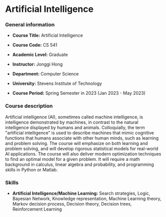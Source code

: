 # Artificial Intelligence
 
### General information

- **Course Title:** Artificial Intelligence

- **Course Code:** CS 541

- **Academic Level:** Graduate

- **Instructor:** Jonggi Hong

- **Department:** Computer Science

- **University:** Stevens Institute of Technology

- **Course Period:** Spring Semester in 2023 (Jan 2023 - May 2023)

### Course description

Artificial intelligence (AI), sometimes called machine intelligence, is intelligence demonstrated by machines, in contrast to the natural intelligence displayed by humans and animals. Colloquially, the term "artificial intelligence" is used to describe machines that mimic cognitive functions that humans associate with other human minds, such as learning and problem solving. The course will emphasize on both learning and problem solving, and will develop rigorous statistical models for real-world AI applications. The course will also deliver modern optimization techniques to find an optimal model for a given problem. It will require a math background in calculus, linear algebra and probability, and programming skills in Python or Matlab.

### Skills

- **Artificial Intelligence/Machine Learning:** Search strategies, Logic, Bayesian Network, Knowledge representation, Machine Learning theory, Markov decision process, Decision theory, Decision trees, Reinforcement Learning
